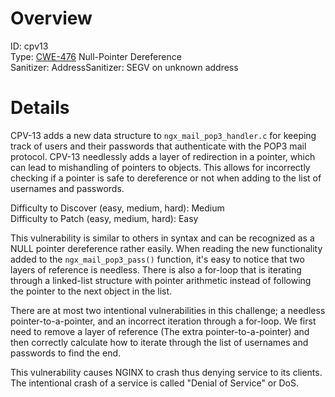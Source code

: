 # Overview

ID: cpv13<br>
Type: [CWE-476](https://cwe.mitre.org/data/definitions/476.html) Null-Pointer Dereference<br>
Sanitizer: AddressSanitizer: SEGV on unknown address<br>

# Details

CPV-13 adds a new data structure to `ngx_mail_pop3_handler.c` for keeping track of users and their passwords that authenticate with the POP3 mail protocol. CPV-13 needlessly adds a layer of redirection in a pointer, which can lead to mishandling of pointers to objects. This allows for incorrectly checking if a pointer is safe to dereference or not when adding to the list of usernames and passwords.<br>

Difficulty to Discover (easy, medium, hard): Medium<br>
Difficulty to Patch (easy, medium, hard): Easy<br>

This vulnerability is similar to others in syntax and can be recognized as a NULL pointer dereference rather easily. When reading the new functionality added to the `ngx_mail_pop3_pass()` function, it's easy to notice that two layers of reference is needless. There is also a for-loop that is iterating through a linked-list structure with pointer arithmetic instead of following the pointer to the next object in the list.<br>

There are at most two intentional vulnerabilities in this challenge; a needless pointer-to-a-pointer, and an incorrect iteration through a for-loop. We first need to remove a layer of reference (The extra pointer-to-a-pointer) and then correctly calculate how to iterate through the list of usernames and passwords to find the end.<br>

This vulnerability causes NGINX to crash thus denying service to its clients. The intentional crash of a service is called "Denial of Service" or DoS.<br>
